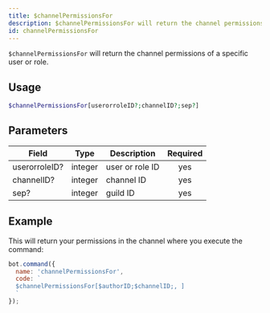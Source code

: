```yaml
---
title: $channelPermissionsFor 
description: $channelPermissionsFor will return the channel permissions of a specific user or role.
id: channelPermissionsFor
---
```


`$channelPermissionsFor` will return the channel permissions of a specific user or role.

## Usage

```php
$channelPermissionsFor[userorroleID?;channelID?;sep?]
```

## Parameters 


| Field     | Type    | Description                                        | Required |
|-----------|---------|----------------------------------------------------| :------: |
| userorroleID?    | integer  | user or role ID                             | yes      |
| channelID?    | integer  | channel ID                             | yes      |
| sep?    | integer  | guild ID                             | yes      |


## Example

This will return your permissions in the channel where you execute the command:

```javascript
bot.command({
  name: 'channelPermissionsFor',
  code: `
  $channelPermissionsFor[$authorID;$channelID;, ]
  `
});
```
